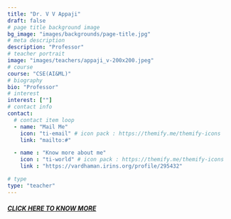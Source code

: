 ```yaml
---
title: "Dr. V V Appaji"
draft: false
# page title background image
bg_image: "images/backgrounds/page-title.jpg"
# meta description
description: "Professor"
# teacher portrait
image: "images/teachers/appaji_v-200x200.jpeg"
# course
course: "CSE(AI&ML)"
# biography
bio: "Professor"
# interest
interest: [""]
# contact info
contact:
  # contact item loop
  - name: "Mail Me"
    icon: "ti-email" # icon pack : https://themify.me/themify-icons
    link: "mailto:#"

  - name : "Know more about me"
    icon : "ti-world" # icon pack : https://themify.me/themify-icons
    link : "https://vardhaman.irins.org/profile/295432"

# type
type: "teacher"
---
```


##### [CLICK HERE TO KNOW MORE](https://vardhaman.irins.org/profile/295432)
